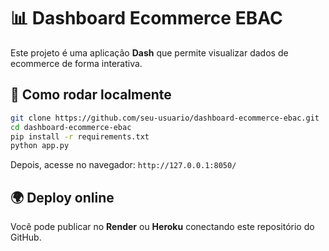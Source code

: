 # 📊 Dashboard Ecommerce EBAC

Este projeto é uma aplicação **Dash** que permite visualizar dados de ecommerce de forma interativa.

## 🚀 Como rodar localmente

```bash
git clone https://github.com/seu-usuario/dashboard-ecommerce-ebac.git
cd dashboard-ecommerce-ebac
pip install -r requirements.txt
python app.py
```

Depois, acesse no navegador: `http://127.0.0.1:8050/`

## 🌍 Deploy online
Você pode publicar no **Render** ou **Heroku** conectando este repositório do GitHub.

